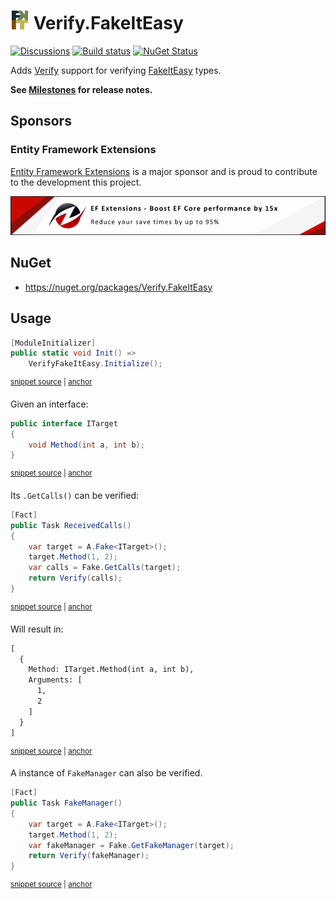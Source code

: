 # <img src="/src/icon.png" height="30px"> Verify.FakeItEasy

[![Discussions](https://img.shields.io/badge/Verify-Discussions-yellow?svg=true&label=)](https://github.com/orgs/VerifyTests/discussions)
[![Build status](https://ci.appveyor.com/api/projects/status/gla1okqvccljt4a8?svg=true)](https://ci.appveyor.com/project/SimonCropp/Verify-FakeItEasy)
[![NuGet Status](https://img.shields.io/nuget/v/Verify.FakeItEasy.svg)](https://www.nuget.org/packages/Verify.FakeItEasy/)

Adds [Verify](https://github.com/VerifyTests/Verify) support for verifying [FakeItEasy](https://fakeiteasy.github.io/) types.

**See [Milestones](../../milestones?state=closed) for release notes.**


## Sponsors


### Entity Framework Extensions<!-- include: zzz. path: /docs/zzz.include.md -->

[Entity Framework Extensions](https://entityframework-extensions.net/) is a major sponsor and is proud to contribute to the development this project.

[![Entity Framework Extensions](docs/zzz.png)](https://entityframework-extensions.net)<!-- endInclude -->


## NuGet

 * https://nuget.org/packages/Verify.FakeItEasy


## Usage

<!-- snippet: enable -->
<a id='snippet-enable'></a>
```cs
[ModuleInitializer]
public static void Init() =>
    VerifyFakeItEasy.Initialize();
```
<sup><a href='/src/Tests/ModuleInitializer.cs#L3-L9' title='Snippet source file'>snippet source</a> | <a href='#snippet-enable' title='Start of snippet'>anchor</a></sup>
<!-- endSnippet -->

Given an interface:

<!-- snippet: ITarget.cs -->
<a id='snippet-ITarget.cs'></a>
```cs
public interface ITarget
{
    void Method(int a, int b);
}
```
<sup><a href='/src/Tests/ITarget.cs#L1-L4' title='Snippet source file'>snippet source</a> | <a href='#snippet-ITarget.cs' title='Start of snippet'>anchor</a></sup>
<!-- endSnippet -->

Its `.GetCalls()` can be verified:

<!-- snippet: ReceivedCalls -->
<a id='snippet-ReceivedCalls'></a>
```cs
[Fact]
public Task ReceivedCalls()
{
    var target = A.Fake<ITarget>();
    target.Method(1, 2);
    var calls = Fake.GetCalls(target);
    return Verify(calls);
}
```
<sup><a href='/src/Tests/Tests.cs#L3-L14' title='Snippet source file'>snippet source</a> | <a href='#snippet-ReceivedCalls' title='Start of snippet'>anchor</a></sup>
<!-- endSnippet -->

Will result in:

<!-- snippet: Tests.ReceivedCalls.verified.txt -->
<a id='snippet-Tests.ReceivedCalls.verified.txt'></a>
```txt
[
  {
    Method: ITarget.Method(int a, int b),
    Arguments: [
      1,
      2
    ]
  }
]
```
<sup><a href='/src/Tests/Tests.ReceivedCalls.verified.txt#L1-L9' title='Snippet source file'>snippet source</a> | <a href='#snippet-Tests.ReceivedCalls.verified.txt' title='Start of snippet'>anchor</a></sup>
<!-- endSnippet -->

A instance of `FakeManager` can also be verified.

<!-- snippet: FakeManager -->
<a id='snippet-FakeManager'></a>
```cs
[Fact]
public Task FakeManager()
{
    var target = A.Fake<ITarget>();
    target.Method(1, 2);
    var fakeManager = Fake.GetFakeManager(target);
    return Verify(fakeManager);
}
```
<sup><a href='/src/Tests/Tests.cs#L16-L27' title='Snippet source file'>snippet source</a> | <a href='#snippet-FakeManager' title='Start of snippet'>anchor</a></sup>
<!-- endSnippet -->
